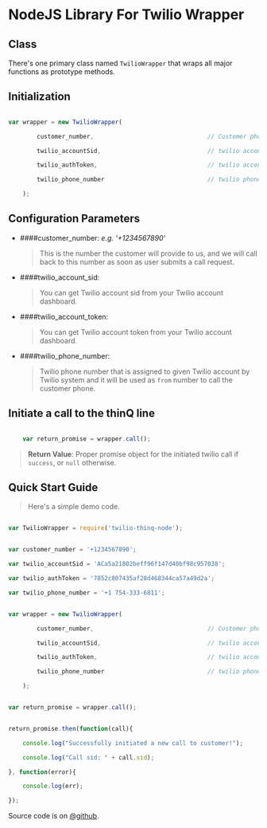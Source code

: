 NodeJS Library For Twilio Wrapper
=========================

Class
-----

There's one primary class named `TwilioWrapper` that wraps all major functions as prototype methods.

Initialization
--------------

```javascript

var wrapper = new TwilioWrapper(

        customer_number,                             	// Customer phone number

        twilio_accountSid,           					// twilio account sid  

        twilio_authToken,            					// twilio account token

        twilio_phone_number                             // twilio phone number

    );

```

Configuration Parameters
------------------------

- ####customer_number:  *e.g. '+1234567890'*
	> This is the number the customer will provide to us, and we will call back to this number as soon as user submits a call request.

- ####twilio_account_sid:
	
	> You can get Twilio account sid from your Twilio account dashboard.

- ####twilio_account_token:

	> You can get Twilio account token from your Twilio account dashboard.

- ####twilio_phone_number:

	>Twilio phone number that is assigned to given Twilio account by Twilio system and it will be used as `from` number to call the customer phone.

Initiate a call to the thinQ line
------------------------------------

```javascript

	var return_promise = wrapper.call();

```

> **Return Value**: Proper promise object for the initiated twilio call if `success`, or `null` otherwise.

Quick Start Guide
-----------------

> Here's a simple demo code.

```javascript

var TwilioWrapper = require('twilio-thinq-node');


var customer_number = '+1234567890';

var twilio_accountSid = 'ACa5a21802beff96f147d40bf98c957038';

var twilio_authToken = '7852c807435af28d468344ca57a49d2a';

var twilio_phone_number = '+1 754-333-6811';


var wrapper = new TwilioWrapper(

        customer_number,                             	// Customer phone number

        twilio_accountSid,           					// twilio account sid  

        twilio_authToken,            					// twilio account token

        twilio_phone_number                             // twilio phone number

    );


var return_promise = wrapper.call();


return_promise.then(function(call){

	console.log("Successfully initiated a new call to customer!");

	console.log("Call sid: " + call.sid);

}, function(error){

	console.log(err);

});


```

Source code is on [@github](https://github.com/harouf/twilio-thinq-node).